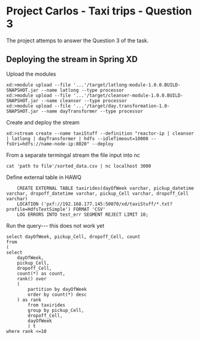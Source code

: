 Project Carlos - Taxi trips - Question 3
============================================

The project attemps to answer the Question 3 of the task.


## Deploying the stream in Spring XD


Upload the modules
    
    xd:>module upload --file '...'/target/latlong-module-1.0.0.BUILD-SNAPSHOT.jar --name latlong --type processor
    xd:>module upload --file '...'/target/cleanser-module-1.0.0.BUILD-SNAPSHOT.jar --name cleanser --type processor
    xd:>module upload --file '...'/target/day.transformation-1.0-SNAPSHOT.jar --name dayTransformer --type processor

Create and deploy the stream
    
    xd:>stream create --name taxiStuff --definition "reactor-ip | cleanser | latlong | dayTransformer | hdfs --idleTimeout=10000 --fsUri=hdfs://name-node-ip:8020" --deploy

From a separate termingal stream the file input into nc

    cat 'path to file'/sorted_data.csv | nc localhost 3000


Define external table in HAWQ
        
        CREATE EXTERNAL TABLE taxirides(dayOfWeek varchar, pickup_datetime varchar, dropoff_datetime varchar, pickup_Cell varchar, dropoff_Cell varchar)    
        LOCATION ('pxf://192.168.177.145:50070/xd/taxiStuff/*.txt?profile=HdfsTextSimple') FORMAT 'CSV'
        LOG ERRORS INTO test_err SEGMENT REJECT LIMIT 10;


Run the query--- this does not work yet
    
    select dayOfWeek, pickup_Cell, dropoff_Cell, count
    from
    (
	select 
		dayOfWeek,
		pickup_Cell,
		dropoff_Cell,
		count(*) as count,
		rank() over
		(
			partition by dayOfWeek
			order by count(*) desc
		) as rank
	        from taxirides
	        group by pickup_Cell,
	        dropoff_Cell,
	        dayOfWeek
            ) t
    where rank <=10
